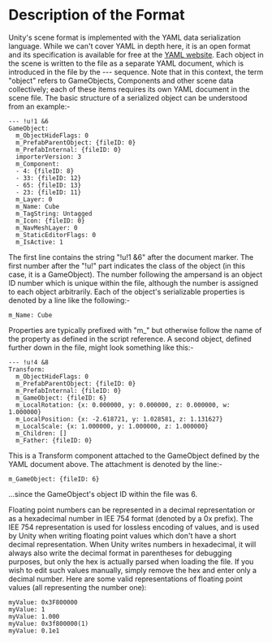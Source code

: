 Description of the Format
=========================


Unity's scene format is implemented with the YAML data serialization language. While we can't cover YAML in depth here, it is an open format and its specification is available for free at the [YAML website](http://yaml.org/spec/1.2/spec.html.md). Each object in the scene is written to the file as a separate YAML document, which is introduced in the file by the --- sequence. Note that in this context, the term "object" refers to GameObjects, Components and other scene data collectively; each of these items requires its own YAML document in the scene file. The basic structure of a serialized object can be understood from an example:-

````
--- !u!1 &6
GameObject:
  m_ObjectHideFlags: 0
  m_PrefabParentObject: {fileID: 0}
  m_PrefabInternal: {fileID: 0}
  importerVersion: 3
  m_Component:
  - 4: {fileID: 8}
  - 33: {fileID: 12}
  - 65: {fileID: 13}
  - 23: {fileID: 11}
  m_Layer: 0
  m_Name: Cube
  m_TagString: Untagged
  m_Icon: {fileID: 0}
  m_NavMeshLayer: 0
  m_StaticEditorFlags: 0
  m_IsActive: 1
````

The first line contains the string "!u!1 &6" after the document marker. The first number after the "!u!" part indicates the class of the object (in this case, it is a GameObject). The number following the ampersand is an object ID number which is unique within the file, although the number is assigned to each object arbitrarily. Each of the object's serializable properties is denoted by a line like the following:-

````
m_Name: Cube
````

Properties are typically prefixed with "m_" but otherwise follow the name of the property as defined in the script reference. A second object, defined further down in the file, might look something like this:-

````
--- !u!4 &8
Transform:
  m_ObjectHideFlags: 0
  m_PrefabParentObject: {fileID: 0}
  m_PrefabInternal: {fileID: 0}
  m_GameObject: {fileID: 6}
  m_LocalRotation: {x: 0.000000, y: 0.000000, z: 0.000000, w: 1.000000}
  m_LocalPosition: {x: -2.618721, y: 1.028581, z: 1.131627}
  m_LocalScale: {x: 1.000000, y: 1.000000, z: 1.000000}
  m_Children: []
  m_Father: {fileID: 0}
````

This is a Transform component attached to the GameObject defined by the YAML document above. The attachment is denoted by the line:-

````
m_GameObject: {fileID: 6}
````

...since the GameObject's object ID within the file was 6.

Floating point numbers can be represented in a decimal representation or as a hexadecimal number in IEE 754 format (denoted by a 0x prefix). The IEE 754 representation is used for lossless encoding of values, and is used by Unity when writing floating point values which don't have a short decimal representation. When Unity writes numbers in hexadecimal, it will always also write the decimal format in parentheses for debugging purposes, but only the hex is actually parsed when loading the file. If you wish to edit such values manually, simply remove the hex and enter only a decimal number. Here are some valid representations of floating point values (all representing the number one):

````
myValue: 0x3F800000
myValue: 1
myValue: 1.000
myValue: 0x3f800000(1)
myValue: 0.1e1
````

